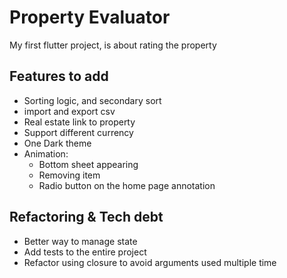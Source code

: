 # Property Evaluator

My first flutter project, is about rating the property

## Features to add
- Sorting logic, and secondary sort
- import and export csv
- Real estate link to property
- Support different currency
- One Dark theme
- Animation:
  - Bottom sheet appearing
  - Removing item
  - Radio button on the home page annotation

## Refactoring & Tech debt
- Better way to manage state
- Add tests to the entire project
- Refactor using closure to avoid arguments used multiple time
